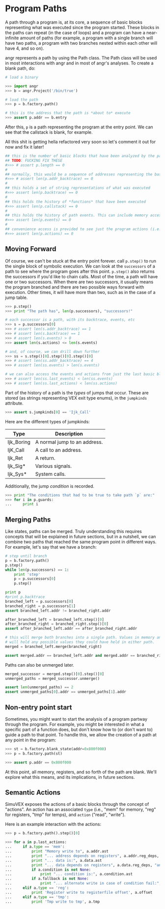 # Program Paths

A path through a program is, at its core, a sequence of basic blocks representing what was executed since the program started.
These blocks in the paths can repeat (in the case of loops) and a program can have a near-infinite amount of paths (for example, a program with a single branch will have two paths, a program with two branches nested within each other will have 4, and so on).

angr represents a path by using the Path class.
The Path class will be used in most interactions with angr and in most of angr's analyses.
To create a blank path, do:

```python
# load a binary

>>> import angr
>>> b = angr.Project('/bin/true')

# load the path
>>> p = b.factory.path()

# this is the address that the path is *about to* execute
>>> assert p.addr == b.entry
```

After this, `p` is a path representing the program at the entry point.
We can see that the callstack is blank, for example.

All this shit is getting hella refactored very soon so let's comment it out for now and fix it later!

```python
## this is the number of basic blocks that have been analyzed by the path
## TODO: FUCKING FIX THESE
#>>> # assert p.length == 0
#
## normally, this would be a sequence of addresses representing the basic blocks that were executed
#>>> # assert len(p.addr_backtrace) == 0
#
## this holds a set of string representations of what was executed
#>>> assert len(p.backtrace) == 0
#
## this holds the history of *functions* that have been executed
#>>> assert len(p.callstack) == 0
#
## this holds the history of path events. This can include memory accesses by the program, logging statements by the analysis core, and so forth
#>>> assert len(p.events) == 0
#
## convenience access is provided to see just the program actions (i.e., memory accesses)
#>>> assert len(p.actions) == 0

```

## Moving Forward

Of course, we can't be stuck at the entry point forever. call `p.step()` to run the single block of symbolic execution.
We can look at the `successors` of a path to see where the program goes after this point. `p.step()` also returns the successors if you'd like to chain calls.
Most of the time, a path will have one or two successors. When there are two successors, it usually means the program branched and there are two possible ways forward with execution. Other times, it will have more than two, such as in the case of a jump table.

```python
>>> p.step()
>>> print "The path has", len(p.successors), "successors!"

# each successor is a path, with its backtrace, events, etc
>>> s = p.successors[0]
>>> # assert len(s.addr_backtrace) == 1
>>> # assert len(s.backtrace) == 1
>>> # assert len(s.events) > 0
>>> assert len(s.actions) <= len(s.events)

# and, of course, we can drill down further
>>> ss = s.step()[0].step()[0].step()[0]
>>> # assert len(ss.addr_backtrace) == 4
>>> # assert len(ss.events) > len(s.events)

# we can also access the events and actions from just the last basic block
>>> # assert len(ss.last_events) < len(ss.events)
>>> # assert len(ss.last_actions) < len(ss.actions)
```

Part of the history of a path is the *types* of jumps that occur.
These are stored (as strings representing VEX exit type enums), in the `jumpkinds` attribute.

```python
>>> assert s.jumpkinds[0] == 'Ijk_Call'
```

Here are the different types of jumpkinds:

| Type | Description |
|------|-------------|
| Ijk_Boring | A normal jump to an address. |
| IjK_Call | A call to an address. |
| Ijk_Ret | A return. |
| Ijk_Sig* | Various signals. |
| Ijk_Sys* | System calls. |

Additionally, the jump *condition* is recorded.

```python
>>> print "The conditions that had to be true to take path `p` are:"
>>> for i in p.guards:
...     print i
```

## Merging Paths

Like states, paths can be merged.
Truly understanding this requires concepts that will be explained in future sections, but in a nutshell, we can combine two paths that reached the same program point in different ways.
For example, let's say that we have a branch:

```python
# step until branch
p = b.factory.path()
p.step()
while len(p.successors) == 1:
    print 'step'
    p = p.successors[0]
    p.step()

print p
#print p.backtrace
branched_left = p.successors[0]
branched_right = p.successors[1]
assert branched_left.addr != branched_right.addr

after_branched_left = branched_left.step()[0]
after_branched_right = branched_right.step()[0]
assert after_branched_left.addr == after_branched_right.addr

# this will merge both branches into a single path. Values in memory and registers
# will hold any possible values they could have held in either path.
merged = branched_left.merge(branched_right)

assert merged.addr == branched_left.addr and merged.addr == branched_right.addr
```

Paths can also be unmerged later.

```python
merged_successor = merged.step()[0].step()[0]
unmerged_paths = merged_successor.unmerge()

assert len(unmerged_paths) == 2
assert unmerged_paths[0].addr == unmerged_paths[1].addr
```

## Non-entry point start

Sometimes, you might want to start the analysis of a program partway through the program.
For example, you might be interested in what a specific part of a function does, but don't know how to (or don't want to) guide a path to that point.
To handle this, we allow the creation of a path at any point in the program:

```python
>>> st = b.factory.blank_state(addr=0x800f000)
>>> p = b.factory.path(st)

>>> assert p.addr == 0x800f000
```

At this point, all memory, registers, and so forth of the path are blank.
We'll explore what this means, and its implications, in future sections.

## Semantic Actions

SimuVEX exposes the actions of a basic blocks through the concept of "actions".
An action has an associated `type` (i.e., "mem" for memory, "reg" for registers, "tmp" for temps), and `action` ("read", "write").

Here is an example interaction with the actions:

```python
>>> p = b.factory.path().step()[0]

>>> for a in p.last_actions:
...     if a.type == 'mem':
...         print "Memory write to", a.addr.ast
...         print "... address depends on registers", a.addr.reg_deps, "and temps", a.addr.tmp_deps
...         print "... data is:", a.data.ast
...         print "... data depends on registers", a.data.reg_deps, "and temps", a.data.tmp_deps
...         if a.condition is not None:
...             print "... condition is:", a.condition.ast
...         if a.fallback is not None:
...             print "... alternate write in case of condition fail:", a.fallback.ast
...     elif a.type == 'reg':
...         print 'Register write to registerfile offset', a.offset
...     elif a.type == 'tmp':
...         print 'Tmp write to tmp', a.tmp
```

